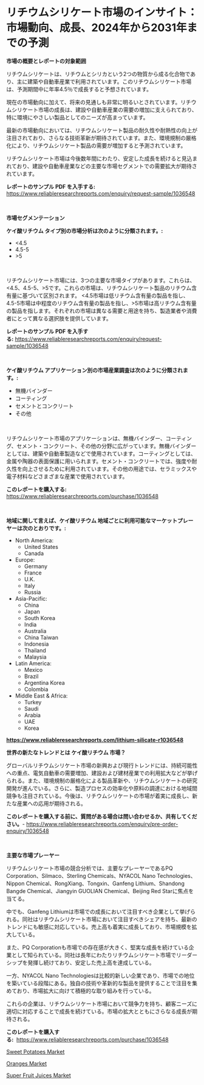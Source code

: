 <p><h1>リチウムシリケート市場のインサイト：市場動向、成長、2024年から2031年までの予測</h1></p><p><strong>市場の概要とレポートの対象範囲</strong></p>
<p><p>リチウムシリケートは、リチウムとシリカという2つの物質から成る化合物であり、主に建築や自動車産業で利用されています。このリチウムシリケート市場は、予測期間中に年率4.5％で成長すると予想されています。</p><p>現在の市場動向に加えて、将来の見通しも非常に明るいとされています。リチウムシリケート市場の成長は、建設や自動車産業の需要の増加に支えられており、特に環境にやさしい製品としてのニーズが高まっています。</p><p>最新の市場動向においては、リチウムシリケート製品の耐久性や耐熱性の向上が注目されており、さらなる技術革新が期待されています。また、環境規制の厳格化により、リチウムシリケート製品の需要が増加すると予測されています。</p><p>リチウムシリケート市場は今後数年間にわたり、安定した成長を続けると見込まれており、建設や自動車産業などの主要な市場セグメントでの需要拡大が期待されています。</p></p>
<p><strong>レポートのサンプル PDF を入手する:</strong> <a href="https://www.reliableresearchreports.com/enquiry/request-sample/1036548">https://www.reliableresearchreports.com/enquiry/request-sample/1036548</a></p>
<p>&nbsp;</p>
<p><strong>市場セグメンテーション</strong></p>
<p><strong>ケイ酸リチウム タイプ別の市場分析は次のように分類されます。:</strong></p>
<p><ul><li><4.5</li><li>4.5-5</li><li>>5</li></ul></p>
<p>&nbsp;</p>
<p><p>リチウムシリケート市場には、3つの主要な市場タイプがあります。これらは、<4.5、4.5-5、>5です。これらの市場は、リチウムシリケート製品のリチウム含有量に基づいて区別されます。 <4.5市場は低リチウム含有量の製品を指し、4.5-5市場は中程度のリチウム含有量の製品を指し、>5市場は高リチウム含有量の製品を指します。それぞれの市場は異なる需要と用途を持ち、製造業者や消費者にとって異なる選択肢を提供しています。</p></p>
<p><strong>レポートのサンプル PDF を入手する:</strong>&nbsp;<a href="https://www.reliableresearchreports.com/enquiry/request-sample/1036548">https://www.reliableresearchreports.com/enquiry/request-sample/1036548</a></p>
<p>&nbsp;</p>
<p><strong> ケイ酸リチウム アプリケーション別の市場産業調査は次のように分類されます。:</strong></p>
<p><ul><li>無機バインダー</li><li>コーティング</li><li>セメントとコンクリート</li><li>その他</li></ul></p>
<p>&nbsp;</p>
<p><p>リチウムシリケート市場のアプリケーションは、無機バインダー、コーティング、セメント・コンクリート、その他の分野に広がっています。無機バインダーとしては、建築や自動車製造などで使用されています。コーティングとしては、金属や陶器の表面保護に用いられます。セメント・コンクリートでは、強度や耐久性を向上させるために利用されています。その他の用途では、セラミックスや電子材料などさまざまな産業で使用されています。</p></p>
<p><strong>このレポートを購入する:</strong>&nbsp; <a href="https://www.reliableresearchreports.com/purchase/1036548">https://www.reliableresearchreports.com/purchase/1036548</a></p>
<p>&nbsp;</p>
<p><strong>地域に関して言えば、ケイ酸リチウム 地域ごとに利用可能なマーケットプレーヤーは次のとおりです。:</strong></p>
<p><ul>
    <li>
        North America:
        <ul>
            <li>United States</li>
            <li>Canada</li>
        </ul>
    </li>
    <li>
        Europe:
        <ul>
            <li>Germany</li>
            <li>France</li>
            <li>U.K.</li>
            <li>Italy</li>
            <li>Russia</li>
        </ul>
    </li>
    <li>
        Asia-Pacific:
        <ul>
            <li>China</li>
            <li>Japan</li>
            <li>South Korea</li>
            <li>India</li>
            <li>Australia</li>
            <li>China Taiwan</li>
            <li>Indonesia</li>
            <li>Thailand</li>
            <li>Malaysia</li>
        </ul>
    </li>
    <li>
        Latin America:
        <ul>
            <li>Mexico</li>
            <li>Brazil</li>
            <li>Argentina Korea</li>
            <li>Colombia</li>
        </ul>
    </li>
    <li>
        Middle East & Africa:
        <ul>
            <li>Turkey</li>
            <li>Saudi</li>
            <li>Arabia</li>
            <li>UAE</li>
            <li>Korea</li>
        </ul>
    </li>
    </ul></p>
<p><strong><a href="https://www.reliableresearchreports.com/lithium-silicate-r1036548">https://www.reliableresearchreports.com/lithium-silicate-r1036548</a></strong>&nbsp;</p>
<p><strong>世界の新たなトレンドとは ケイ酸リチウム 市場？</strong></p>
<p><p>グローバルリチウムシリケート市場の新興および現行トレンドには、持続可能性への重点、電気自動車の需要増加、建設および建材産業での利用拡大などが挙げられる。また、環境規制の厳格化による製品革新や、リチウムシリケートの研究開発が進んでいる。さらに、製造プロセスの効率化や原料の調達における地域間競争も注目されている。今後は、リチウムシリケートの市場が着実に成長し、新たな産業への応用が期待される。</p></p>
<p><strong>このレポートを購入する前に、質問がある場合は問い合わせるか、共有してください。</strong>- <a href="https://www.reliableresearchreports.com/enquiry/pre-order-enquiry/1036548">https://www.reliableresearchreports.com/enquiry/pre-order-enquiry/1036548</a></p>
<p>&nbsp;</p>
<p><strong>主要な市場プレーヤー</strong></p>
<p><p>リチウムシリケート市場の競合分析では、主要なプレーヤーであるPQ Corporation、Silmaco、Sterling Chemicals、NYACOL Nano Technologies、Nippon Chemical、RongXiang、Tongxin、Ganfeng Lithium、Shandong Bangde Chemical、Jiangyin GUOLIAN Chemical、Beijing Red Starに焦点を当てる。</p><p>中でも、Ganfeng Lithiumは市場での成長において注目すべき企業として挙げられる。同社はリチウムシリケート市場において注目すべきシェアを持ち、最新のトレンドにも敏感に対応している。売上高も着実に成長しており、市場規模を拡大している。</p><p>また、PQ Corporationも市場での存在感が大きく、堅実な成長を続けている企業として知られている。同社は長年にわたりリチウムシリケート市場でリーダーシップを発揮し続けており、安定した売上高を達成している。</p><p>一方、NYACOL Nano Technologiesは比較的新しい企業であり、市場での地位を築いている段階にある。独自の技術や革新的な製品を提供することで注目を集めており、市場拡大に向けて積極的な取り組みを行っている。</p><p>これらの企業は、リチウムシリケート市場において競争力を持ち、顧客ニーズに適切に対応することで成長を続けている。市場の拡大とともにさらなる成長が期待される。</p></p>
<p><strong>このレポートを購入する:</strong>&nbsp;&nbsp;<a href="https://www.reliableresearchreports.com/purchase/1036548">https://www.reliableresearchreports.com/purchase/1036548</a></p>
<p><p><a href="https://www.linkedin.com/pulse/sweet-potatoes-market-size-trends-complete-industry-overview-ysg7c?trackingId=lxfbbAJg7U4zQip2ArkwJA%3D%3D">Sweet Potatoes Market</a></p><p><a href="https://www.linkedin.com/pulse/oranges-market-comprehensive-assessment-type-application-geography-a289c?trackingId=qQ7M%2B8U%2BpVb7cGmpyEtdkA%3D%3D">Oranges Market</a></p><p><a href="https://www.linkedin.com/pulse/super-fruit-juices-market-share-evolution-growth-trends-2024-gzpac?trackingId=QovTwqxkUGkwBwyq2yjW8w%3D%3D">Super Fruit Juices Market</a></p></p>